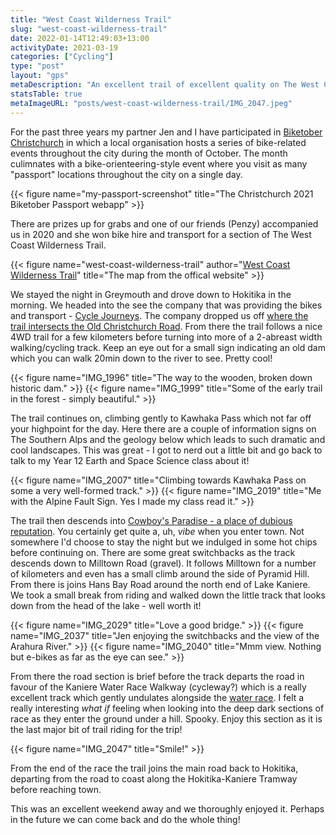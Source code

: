 ```yaml
---
title: "West Coast Wilderness Trail"
slug: "west-coast-wilderness-trail"
date: 2022-01-14T12:49:03+13:00
activityDate: 2021-03-19
categories: ["Cycling"]
type: "post"
layout: "gps"
metaDescription: "An excellent trail of excellent quality on The West Coast on the South Island! A great day-trip or multi-day adventure!"
statsTable: true
metaImageURL: "posts/west-coast-wilderness-trail/IMG_2047.jpeg"
---
```


For the past three years my partner Jen and I have participated in [Biketober Christchurch](https://biketoberchch.nz/) in which a local organisation hosts a series of bike-related events throughout the city during the month of October. The month culimnates with a bike-orienteering-style event where you visit as many "passport" locations throughout the city on a single day.

{{< figure name="my-passport-screenshot" title="The Christchurch 2021 Biketober Passport webapp" >}}

There are prizes up for grabs and one of our friends (Penzy) accompanied us in 2020 and she won bike hire and transport for a section of The West Coast Wilderness Trail.

{{< figure name="west-coast-wilderness-trail" author="[West Coast Wilderness Trail](https://www.westcoastwildernesstrail.co.nz/)" title="The map from the offical website" >}}

We stayed the night in Greymouth and drove down to Hokitika in the morning. We headed into the see the company that was providing the bikes and transport - [Cycle Journeys](https://cyclejourneys.co.nz/). The company dropped us off [where the trail intersects the Old Christchurch Road](https://goo.gl/maps/fz3pMyNtJQesqdbK8). From there the trail follows a nice 4WD trail for a few kilometers before turning into more of a 2-abreast width walking/cycling track. Keep an eye out for a small sign indicating an old dam which you can walk 20min down to the river to see. Pretty cool!


{{< figure name="IMG_1996" title="The way to the wooden, broken down historic dam." >}}
{{< figure name="IMG_1999" title="Some of the early trail in the forest - simply beautiful." >}}

The trail continues on, climbing gently to Kawhaka Pass which not far off your highpoint for the day. Here there are a couple of information signs on The Southern Alps and the geology below which leads to such dramatic and cool landscapes. This was great - I got to nerd out a little bit and go back to talk to my Year 12 Earth and Space Science class about it!

{{< figure name="IMG_2007" title="Climbing towards Kawhaka Pass on some a very well-formed track." >}}
{{< figure name="IMG_2019" title="Me with the Alpine Fault Sign. Yes I made my class read it." >}}

The trail then descends into [Cowboy's Paradise - a place of dubious reputation](https://www.tripadvisor.co.nz/Hotel_Review-g8838496-d8827410-Reviews-Cowboy_Paradise-Lake_Kaniere_West_Coast_Region_South_Island.html). You certainly get quite a, uh, _vibe_ when you enter town. Not somewhere I'd choose to stay the night but we indulged in some hot chips before continuing on. There are some great switchbacks as the track descends down to Milltown Road (gravel). It follows Milltown for a number of kilometers and even has a small climb around the side of Pyramid Hill. From there is joins Hans Bay Road around the north end of Lake Kaniere. We took a small break from riding and walked down the little track that looks down from the head of the lake - well worth it!

{{< figure name="IMG_2029" title="Love a good bridge." >}}
{{< figure name="IMG_2037" title="Jen enjoying the switchbacks and the view of the Arahura River." >}}
{{< figure name="IMG_2040" title="Mmm view. Nothing but e-bikes as far as the eye can see." >}}

From there the road section is brief before the track departs the road in favour of the Kaniere Water Race Walkway (cycleway?) which is a really excellent track which gently undulates alongside the [water race](https://teara.govt.nz/en/photograph/8621/water-race). I felt a really interesting _what if_ feeling when looking into the deep dark sections of race as they enter the ground under a hill. Spooky. Enjoy this section as it is the last major bit of trail riding for the trip!

{{< figure name="IMG_2047" title="Smile!" >}}

From the end of the race the trail joins the main road back to Hokitika, departing from the road to coast along the Hokitika-Kaniere Tramway before reaching town.

This was an excellent weekend away and we thoroughly enjoyed it. Perhaps in the future we can come back and do the whole thing!
